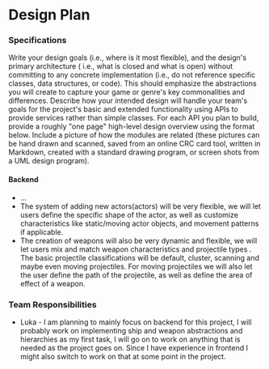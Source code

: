 # Design Plan

### Specifications

Write your design goals (i.e., where is it most flexible), and the design's primary architecture (
i.e., what is closed and what is open) without committing to any concrete implementation (i.e., do
not reference specific classes, data structures, or code). This should emphasize the abstractions
you will create to capture your game or genre's key commonalities and differences. Describe how your
intended design will handle your team's goals for the project's basic and extended functionality
using APIs to provide services rather than simple classes. For each API you plan to build, provide a
roughly "one page" high-level design overview using the format below. Include a picture of how the
modules are related (these pictures can be hand drawn and scanned, saved from an online CRC card
tool, written in Markdown, created with a standard drawing program, or screen shots from a UML
design program).

#### Backend

* ...
* The system of adding new actors(actors) will be very flexible, we will let users define the
  specific shape of the actor, as well as customize characteristics like static/moving actor
  objects, and movement patterns if applicable.
* The creation of weapons will also be very dynamic and flexible, we will let users mix and match
  weapon characteristics and projectile types . The basic projectile classifications will be
  default, cluster, scanning and maybe even moving projectiles. For moving projectiles we will also
  let the user define the path of the projectile, as well as define the area of effect of a weapon.


### Team Responsibilities

* Luka - I am planning to mainly focus on backend for this project, I will probably work on
  implementing ship and weapon abstractions and hierarchies as my first task, I will go on to work
  on anything that is needed as the project goes on. Since I have experience in frontend I might
  also switch to work on that at some point in the project.

####